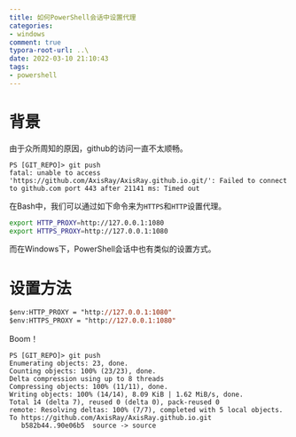 ```yaml
---
title: 如何PowerShell会话中设置代理
categories:
- windows
comment: true
typora-root-url: ..\
date: 2022-03-10 21:10:43
tags:
- powershell
---
```

# 背景
由于众所周知的原因，github的访问一直不太顺畅。
```
PS [GIT_REPO]> git push
fatal: unable to access 'https://github.com/AxisRay/AxisRay.github.io.git/': Failed to connect to github.com port 443 after 21141 ms: Timed out
```
在Bash中，我们可以通过如下命令来为`HTTPS`和`HTTP`设置代理。
```bash
export HTTP_PROXY=http://127.0.0.1:1080
export HTTPS_PROXY=http://127.0.0.1:1080
```
而在Windows下，PowerShell会话中也有类似的设置方式。
# 设置方法
```ps
$env:HTTP_PROXY = "http://127.0.0.1:1080"
$env:HTTPS_PROXY = "http://127.0.0.1:1080"
```
Boom！
```
PS [GIT_REPO]> git push
Enumerating objects: 23, done.
Counting objects: 100% (23/23), done.
Delta compression using up to 8 threads
Compressing objects: 100% (11/11), done.
Writing objects: 100% (14/14), 8.09 KiB | 1.62 MiB/s, done.
Total 14 (delta 7), reused 0 (delta 0), pack-reused 0
remote: Resolving deltas: 100% (7/7), completed with 5 local objects.
To https://github.com/AxisRay/AxisRay.github.io.git
   b582b44..90e06b5  source -> source
```
